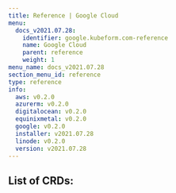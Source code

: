 ```yaml
---
title: Reference | Google Cloud
menu:
  docs_v2021.07.28:
    identifier: google.kubeform.com-reference
    name: Google Cloud
    parent: reference
    weight: 1
menu_name: docs_v2021.07.28
section_menu_id: reference
type: reference
info:
  aws: v0.2.0
  azurerm: v0.2.0
  digitalocean: v0.2.0
  equinixmetal: v0.2.0
  google: v0.2.0
  installer: v2021.07.28
  linode: v0.2.0
  version: v2021.07.28
---
```


## List of CRDs:
